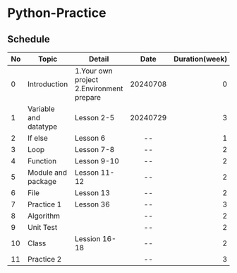 # Python-Practice

## Schedule

| No  | Topic | Detail | Date | Duration(week) |
| :--- | --- | --- | :---: | ---: | 
| 0 | Introduction | 1.Your own project<br> 2.Environment prepare | 20240708 | 0 |
| 1 | Variable and datatype | Lesson 2-5 | 20240729 | 3 |
| 2 | If else | Lesson 6 | -- | 1 |
| 3 | Loop | Lesson 7-8 | -- | 2 |
| 4 | Function | Lesson 9-10 | -- | 2 |
| 5 | Module and package | Lesson 11-12 | -- | 2 |
| 6 | File | Lesson 13 | -- | 2 | 
| 7 | Practice 1 | Lesson 36 | -- | 3 |
| 8 | Algorithm | | -- | 2 |
| 9 | Unit Test | | -- | 2 |
| 10 | Class | Lession 16-18 | -- | 2 |
| 11 | Practice 2 | | -- | 3 |
